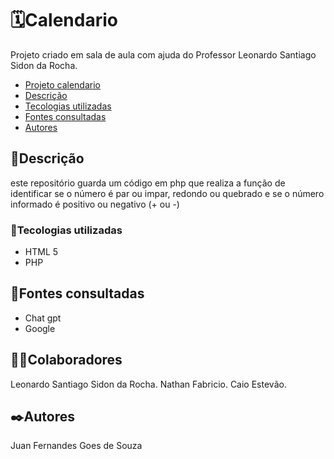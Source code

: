 # 🗓️Calendario
Projeto criado em sala de aula com ajuda do Professor Leonardo Santiago Sidon da Rocha.

* [Projeto calendario](#calendario)
* [Descrição](#descrição)    
* [Tecologias utilizadas](#tecologias-utilizadas)  
* [Fontes consultadas](#fontes-consultadas)  
* [Autores](#autores)  


## 📄Descrição 
este repositório guarda um código em php que realiza a função de identificar se o número é par ou impar, redondo ou quebrado e se o número informado é positivo ou negativo (+ ou -)

### 🤖Tecologias utilizadas
* HTML 5
* PHP

## 🔗Fontes consultadas
* Chat gpt
* Google

## 🤜🤛Colaboradores
Leonardo Santiago Sidon da Rocha.
Nathan Fabricio. 
Caio Estevão.

## ✒️Autores
Juan Fernandes Goes de Souza